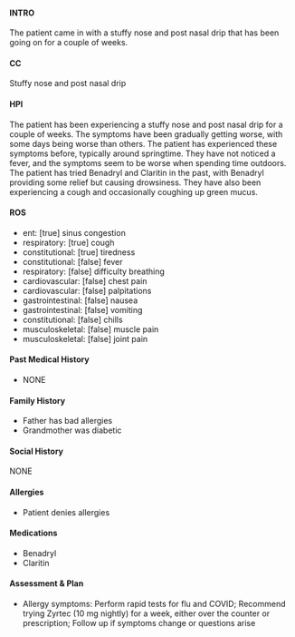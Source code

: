 #### INTRO 
The patient came in with a stuffy nose and post nasal drip that has been going on for a couple of weeks. 

#### CC 
Stuffy nose and post nasal drip 

#### HPI 
The patient has been experiencing a stuffy nose and post nasal drip for a couple of weeks. The symptoms have been gradually getting worse, with some days being worse than others. The patient has experienced these symptoms before, typically around springtime. They have not noticed a fever, and the symptoms seem to be worse when spending time outdoors. The patient has tried Benadryl and Claritin in the past, with Benadryl providing some relief but causing drowsiness. They have also been experiencing a cough and occasionally coughing up green mucus.

#### ROS 
- ent: [true] sinus congestion 
- respiratory: [true] cough 
- constitutional: [true] tiredness 
- constitutional: [false] fever 
- respiratory: [false] difficulty breathing 
- cardiovascular: [false] chest pain 
- cardiovascular: [false] palpitations 
- gastrointestinal: [false] nausea 
- gastrointestinal: [false] vomiting 
- constitutional: [false] chills 
- musculoskeletal: [false] muscle pain 
- musculoskeletal: [false] joint pain 

#### Past Medical History 
- NONE

#### Family History 
- Father has bad allergies
- Grandmother was diabetic

#### Social History 
NONE

#### Allergies 
- Patient denies allergies

#### Medications 
- Benadryl
- Claritin

#### Assessment & Plan 
- Allergy symptoms: Perform rapid tests for flu and COVID; Recommend trying Zyrtec (10 mg nightly) for a week, either over the counter or prescription; Follow up if symptoms change or questions arise

